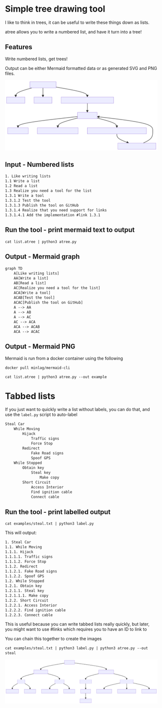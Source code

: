 # Simple tree drawing tool
I like to think in trees, it can be useful to write these things down as lists.

atree allows you to write a numbered list, and have it turn into a tree!

## Features
Write numbered lists, get trees!

Output can be either Mermaid formatted data or as generated SVG and PNG files.

![Tree Diagram of the list](examples/example.svg)

## Input - Numbered lists
```
1. Like writing lists
1.1 Write a list
1.2 Read a list
1.3 Realize you need a tool for the list
1.3.1 Write a tool
1.3.1.2 Test the tool
1.3.1.3 Publish the tool on GitHub
1.3.1.4 Realize that you need support for links
1.3.1.4.1 Add the implementation #link 1.3.1
```

## Run the tool - print mermaid text to output
```
cat list.atree | python3 atree.py
```

## Output - Mermaid graph
```{mermaid}
graph TD
    A[Like writing lists]
    AA[Write a list]
    AB[Read a list]
    AC[Realize you need a tool for the list]
    ACA[Write a tool]
    ACAB[Test the tool]
    ACAC[Publish the tool on GitHub]
    A --> AA
    A --> AB
    A --> AC
    AC --> ACA
    ACA --> ACAB
    ACA --> ACAC
```

## Output - Mermaid PNG
Mermaid is run from a docker container using the following
```
docker pull minlag/mermaid-cli
```
```
cat list.atree | python3 atree.py --out example
```

# Tabbed lists
If you just want to quickly write a list without labels, you can do that, and use the ```label.py``` script to auto-label

```
Steal Car
    While Moving
        Hijack
            Traffic signs
            Force Stop
        Redirect
            Fake Road signs
            Spoof GPS
    While Stopped
        Obtain key
            Steal key
                Make copy
        Short Circuit
            Access Interior
            Find ignition cable
            Connect cable
```

## Run the tool - print labelled output
```
cat examples/steal.txt | python3 label.py
```
This will output:
```
1. Steal Car
1.1. While Moving
1.1.1. Hijack
1.1.1.1. Traffic signs
1.1.1.2. Force Stop
1.1.2. Redirect
1.1.2.1. Fake Road signs
1.1.2.2. Spoof GPS
1.2. While Stopped
1.2.1. Obtain key
1.2.1.1. Steal key
1.2.1.1.1. Make copy
1.2.2. Short Circuit
1.2.2.1. Access Interior
1.2.2.2. Find ignition cable
1.2.2.3. Connect cable
```

This is useful because you can write tabbed lists really quickly, but later, you might want to use #links which requires you to have an ID to link to

You can chain this together to create the images
```
cat examples/steal.txt | python3 label.py | python3 atree.py --out steal
```

![Tabbed Tree Diagram](examples/steal.svg)

